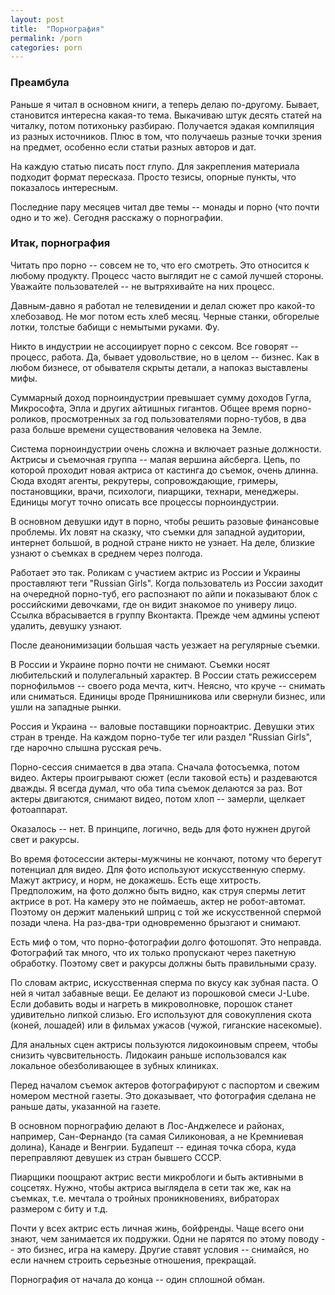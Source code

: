 ```yaml
---
layout: post
title:  "Порнография"
permalink: /porn
categories: porn
---
```


### Преамбула

Раньше я читал в основном книги, а теперь делаю по-другому. Бывает, становится
интересна какая-то тема. Выкачиваю штук десять статей на читалку, потом
потихоньку разбираю. Получается эдакая компиляция из разных источников. Плюс в
том, что получаешь разные точки зрения на предмет, особенно если статьи разных
авторов и дат.

На каждую статью писать пост глупо. Для закрепления материала подходит формат
пересказа. Просто тезисы, опорные пункты, что показалось интересным.

Последние пару месяцев читал две темы -- монады и порно (что почти одно и то
же). Сегодня расскажу о порнографии.

### Итак, порнография

Читать про порно -- совсем не то, что его смотреть. Это относится к любому
продукту. Процесс часто выглядит не с самой лучшей стороны. Уважайте
пользователей -- не вытряхивайте на них процесс.

Давным-давно я работал не телевидении и делал сюжет про какой-то хлебозавод. Не
мог потом есть хлеб месяц. Черные станки, обгорелые лотки, толстые бабищи с
немытыми руками. Фу.

Никто в индустрии не ассоциирует порно с сексом. Все говорят -- процесс,
работа. Да, бывает удовольствие, но в целом -- бизнес. Как в любом бизнесе, от
обывателя скрыты детали, а напоказ выставлены мифы.

Суммарный доход порноиндустрии превышает сумму доходов Гугла, Микрософта, Эпла и
других айтишных гигантов. Общее время порно-роликов, просмотренных за год
пользователями порно-тубов, в два раза больше времени существования человека на
Земле.

Система порноиндустрии очень сложна и включает разные должности. Актрисы и
съемочная группа -- малая вершина айсберга. Цепь, по которой проходит новая
актриса от кастинга до съемок, очень длинна. Сюда входят агенты, рекрутеры,
сопровождающие, гримеры, постановщики, врачи, психологи, пиарщики, технари,
менеджеры. Единицы могут точно описать все процессы порноиндустрии.

В основном девушки идут в порно, чтобы решить разовые финансовые проблемы. Их
ловят на сказку, что съемки для западной аудитории, интернет большой, в родной
стране никто не узнает. На деле, близкие узнают о съемках в среднем через
полгода.

Работает это так. Роликам с участием актрис из России и Украины проставляют теги
"Russian Girls". Когда пользователь из России заходит на очередной порно-туб,
его распознают по айпи и показывают блок с российскими девочками, где он видит
знакомое по универу лицо. Ссылка вбрасывается в группу Вконтакта. Прежде чем
админы успеют удалить, девушку узнают.

После деанонимизации большая часть уезжает на регулярные съемки.

В России и Украине порно почти не снимают. Съемки носят любительский и
полулегальный характер. В России стать режиссерем порнофильмов -- своего рода
мечта, китч. Неясно, что круче -- снимать или сниматься. Единицы вроде
Прянишникова или свернули бизнес, или ушли на западные рынки.

Россия и Украина -- валовые поставщики порноактрис. Девушки этих стран в
тренде. На каждом порно-тубе тег или раздел "Russian Girls", где нарочно слышна
русская речь.

Порно-сессия снимается в два этапа. Сначала фотосъемка, потом видео. Актеры
проигрывают сюжет (если таковой есть) и раздеваются дважды. Я всегда думал, что
оба типа съемок делаются за раз. Вот актеры двигаются, снимают видео, потом хлоп
-- замерли, щелкает фотоаппарат.

Оказалось -- нет. В принципе, логично, ведь для фото нужнен другой свет и
ракурсы.

Во время фотосессии актеры-мужчины не кончают, потому что берегут потенциал для
видео. Для фото используют искусственную сперму. Мажут актрису, и норм, не
докажешь. Есть еще хитрость. Предположим, на фото должно быть видно, как струя
спермы летит актрисе в рот. На камеру это не поймаешь, актер не
робот-автомат. Поэтому он держит маленький шприц с той же искусственной спермой
позади члена. На раз-два-три одновременно брызгают и снимают.

Есть миф о том, что порно-фотографии долго фотошопят. Это неправда. Фотографий
так много, что их только пропускают через пакетную обработку. Поэтому свет и
ракурсы должны быть правильными сразу.

По словам актрис, искусственная сперма по вкусу как зубная паста. О ней я читал
забавные вещи. Ее делают из порошковой смеси J-Lube. Если добавить воды и
нагреть в микроволновке, порошок станет удивительно липкой слизью. Его
используют для совокупления скота (коней, лошадей) или в фильмах ужасов (чужой,
гиганские насекомые).

Для анальных сцен актрисы пользуются лидокоиновым спреем, чтобы снизить
чувсвительность. Лидокаин раньше использовался как локальное обезболивающее в
зубных клиниках.

Перед началом съемок актеров фотографируют с паспортом и свежим номером местной
газеты. Это доказывает, что фотография сделана не раньше даты, указанной на
газете.

В основном порнографию делают в Лос-Анджелесе и районах, например, Сан-Фернандо
(та самая Силиконовая, а не Кремниевая долина), Канаде и Венгрии. Будапешт --
единая точка сбора, куда переправляют девушек из стран бывшего СССР.

Пиарщики поощрают актрис вести микроблоги и быть активными в соцсетях. Нужно,
чтобы актриса выглядела в сети так же, как на съемках, т.е. мечтала о тройных
проникновениях, вибраторах размером с биту и т.д.

Почти у всех актрис есть личная жинь, бойфренды. Чаще всего они знают, чем
занимается их подружки. Одни не парятся по этому поводу -- это бизнес, игра на
камеру. Другие ставят условия -- снимайся, но если начнем строить серьезные
отношения, прекращай.

Порнография от начала до конца -- один сплошной обман.
